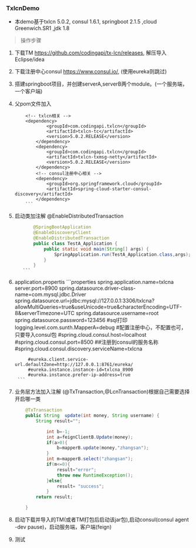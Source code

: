 ### TxlcnDemo
- 本demo基于txlcn 5.0.2, consul 1.6.1, springboot 2.1.5 ,cloud Greenwich.SR1 ,jdk 1.8
> 操作步骤
1. 下载TM https://github.com/codingapi/tx-lcn/releases, 解压导入Eclipse/idea
2. 下载注册中心consul https://www.consul.io/, (使用eureka则跳过) 
3. 搭建springboot项目，并创建serverA,serverB两个module。(一个服务端，一个客户端)
4. 父pom文件加入
    ```maven
        <!-- txlcn相关 -->
        <dependency>
                <groupId>com.codingapi.txlcn</groupId>
                <artifactId>txlcn-tc</artifactId>
                <version>5.0.2.RELEASE</version>
            </dependency>
            <dependency>
                <groupId>com.codingapi.txlcn</groupId>
                <artifactId>txlcn-txmsg-netty</artifactId>
                <version>5.0.2.RELEASE</version>
            </dependency>
            <!-- consul注册中心相关 -->
            <dependency>
                <groupId>org.springframework.cloud</groupId>
                <artifactId>spring-cloud-starter-consul-discovery</artifactId>
            </dependency>
        ```
5. 启动类加注解  @EnableDistributedTransaction
     ```java
            @SpringBootApplication
            @EnableDiscoveryClient
            @EnableDistributedTransaction
            public class TestA_Application {
                public static void main(String[] args) {
                    SpringApplication.run(TestA_Application.class,args);
                }
            }
        ```
6. application.propertis
        ```properties
            spring.application.name=txlcna
            server.port=8900
            spring.datasource.driver-class-name=com.mysql.jdbc.Driver
            spring.datasource.url=jdbc:mysql://127.0.0.1:3306/txlcna?allowMultiQueries=true&useUnicode=true&characterEncoding=UTF-          8&serverTimezone=UTC
            spring.datasource.username=root
            spring.datasource.password=123456
            #sql打印
            logging.level.com.sunth.MapperA=debug
            #配置注册中心，不配置也可，只要导入consul包
            #spring.cloud.consul.host=localhost
            #spring.cloud.consul.port=8500
            ##注册到consul的服务名称
            #spring.cloud.consul.discovery.serviceName=txlcna

            #eureka.client.service-url.defaultZone=http://127.0.0.1:8761/eureka/
            #eureka.instance.instance-id=txlcna_8900
            #eureka.instance.prefer-ip-address=true
        ```
7. 业务层方法加入注解 (@TxTransaction,@LcnTransaction)根据自己需要选择开启哪一类
    ```java
        @TxTransaction
        public String  update(int money, String username) {
            String result="";

                int b=-1;
                int a=feignClientB.Update(money);
                if(a>0){
                    b=mapperB.update(money,"zhangsan");
                }
                int m=mapperB.select("zhangsan");
                if(m<=0){
                    result="error";
                    throw new RuntimeException();
                }else{
                    result= "success";
                }
            return result;

        }
    ```
8. 启动下载并导入的TM(或者TM打包后启动该jar包),启动consul(consul agent -dev
pause)，启动服务端，客户端(feign)
9. 测试

